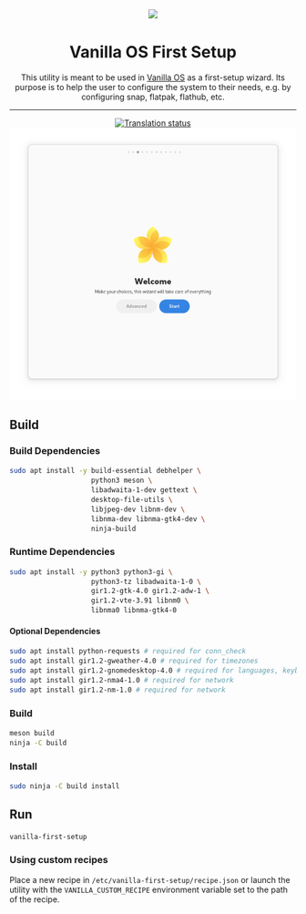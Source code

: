 <div align="center">
    <img src="data/icons/hicolor/scalable/apps/org.vanillaos.FirstSetup.svg">
    <h1>Vanilla OS First Setup</h1>
    <p>This utility is meant to be used in <a href="https://github.com/vanilla-os">Vanilla OS</a>
    as a first-setup wizard. Its purpose is to help the user to configure the
    system to their needs, e.g. by configuring snap, flatpak, flathub, etc.</p>
    <hr />
    <a href="https://hosted.weblate.org/engage/vanilla-os/">
<img src="https://hosted.weblate.org/widgets/vanilla-os/-/first-setup/svg-badge.svg" alt="Translation status" />
</a>
    <br />
    <img src="data/screenshot-1.png">
</div>

## Build

### Build Dependencies
```bash
sudo apt install -y build-essential debhelper \
                    python3 meson \
                    libadwaita-1-dev gettext \
                    desktop-file-utils \
                    libjpeg-dev libnm-dev \
                    libnma-dev libnma-gtk4-dev \
                    ninja-build
```

### Runtime Dependencies
```bash
sudo apt install -y python3 python3-gi \
                    python3-tz libadwaita-1-0 \
                    gir1.2-gtk-4.0 gir1.2-adw-1 \
                    gir1.2-vte-3.91 libnm0 \
                    libnma0 libnma-gtk4-0
```

#### Optional Dependencies
```bash
sudo apt install python-requests # required for conn_check
sudo apt install gir1.2-gweather-4.0 # required for timezones
sudo apt install gir1.2-gnomedesktop-4.0 # required for languages, keyboard
sudo apt install gir1.2-nma4-1.0 # required for network
sudo apt install gir1.2-nm-1.0 # required for network
```

### Build

```bash
meson build
ninja -C build
```

### Install

```bash
sudo ninja -C build install
```

## Run

```bash
vanilla-first-setup
```

### Using custom recipes

Place a new recipe in `/etc/vanilla-first-setup/recipe.json` or launch the
utility with the `VANILLA_CUSTOM_RECIPE` environment variable set to the path
of the recipe.

